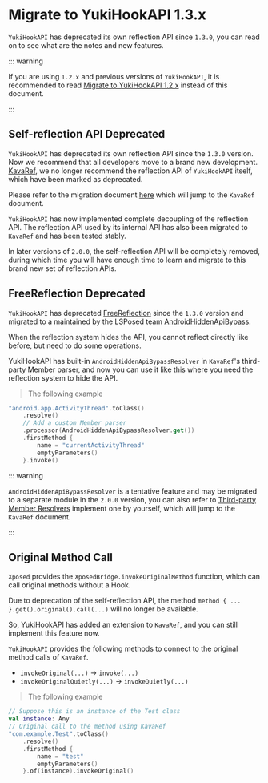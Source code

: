 # Migrate to YukiHookAPI 1.3.x

`YukiHookAPI` has deprecated its own reflection API since `1.3.0`, you can read on to see what are the notes and new features.

::: warning

If you are using `1.2.x` and previous versions of `YukiHookAPI`, it is recommended to read [Migrate to YukiHookAPI 1.2.x](move-to-api-1-2-x) instead of this document.

:::

## Self-reflection API Deprecated

`YukiHookAPI` has deprecated its own reflection API since the `1.3.0` version. Now we recommend that all developers move to a brand new development.
[KavaRef](https://github.com/HighCapable/KavaRef), we no longer recommend the reflection API of `YukiHookAPI` itself, which have been marked as deprecated.

Please refer to the migration document [here](https://highcapable.github.io/KavaRef/en/config/migration) which will jump to the `KavaRef` document.

`YukiHookAPI` has now implemented complete decoupling of the reflection API.
The reflection API used by its internal API has also been migrated to `KavaRef` and has been tested stably.

In later versions of `2.0.0`, the self-reflection API will be completely removed,
during which time you will have enough time to learn and migrate to this brand new set of reflection APIs.

## FreeReflection Deprecated

`YukiHookAPI` has deprecated [FreeReflection](https://github.com/tiann/FreeReflection) since the `1.3.0` version and migrated to a maintained by the LSPosed team
[AndroidHiddenApiBypass](https://github.com/LSPosed/AndroidHiddenApiBypass).

When the reflection system hides the API, you cannot reflect directly like before, but need to do some operations.

YukiHookAPI has built-in `AndroidHiddenApiBypassResolver` in `KavaRef`'s third-party Member parser,
and now you can use it like this where you need the reflection system to hide the API.

> The following example

```kotlin
"android.app.ActivityThread".toClass()
    .resolve()
    // Add a custom Member parser
    .processor(AndroidHiddenApiBypassResolver.get())
    .firstMethod {
        name = "currentActivityThread"
        emptyParameters()
    }.invoke()
```

::: warning

`AndroidHiddenApiBypassResolver` is a tentative feature and may be migrated to a separate module in the `2.0.0` version,
you can also refer to [Third-party Member Resolvers](https://highcapable.github.io/KavaRef/en/config/processor-resolvers) implement one by yourself,
which will jump to the `KavaRef` document.

:::

## Original Method Call

`Xposed` provides the `XposedBridge.invokeOriginalMethod` function, which can call original methods without a Hook.

Due to deprecation of the self-reflection API, the method `method { ... }.get().original().call(...)` will no longer be available.

So, YukiHookAPI has added an extension to `KavaRef`, and you can still implement this feature now.

`YukiHookAPI` provides the following methods to connect to the original method calls of `KavaRef`.

- `invokeOriginal(...)` → `invoke(...)`
- `invokeOriginalQuietly(...)` → `invokeQuietly(...)`

> The following example

```kotlin
// Suppose this is an instance of the Test class
val instance: Any
// Original call to the method using KavaRef
"com.example.Test".toClass()
    .resolve()
    .firstMethod {
        name = "test"
        emptyParameters()
    }.of(instance).invokeOriginal()
```